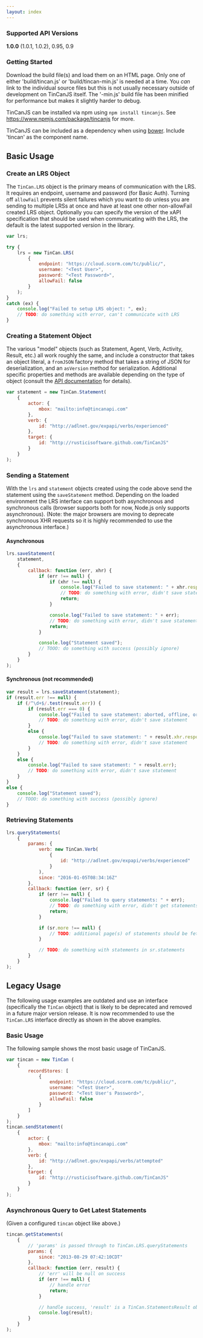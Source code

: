 ```yaml
---
layout: index
---
```


### Supported API Versions

**1.0.0** (1.0.1, 1.0.2), 0.95, 0.9

### Getting Started

Download the build file(s) and load them on an HTML page. Only one of either 'build/tincan.js' or 'build/tincan-min.js' is needed at a time. You *can* link to the individual source files but this is not usually necessary outside of development on TinCanJS itself. The '-min.js' build file has been minified for performance but makes it slightly harder to debug.

TinCanJS can be installed via npm using `npm install tincanjs`. See https://www.npmjs.com/package/tincanjs for more.

TinCanJS can be included as a dependency when using <a href="http://bower.io">bower</a>. Include 'tincan' as the component name.

## Basic Usage

### Create an LRS Object

The `TinCan.LRS` object is the primary means of communication with the LRS. It requires an endpoint, username and password (for Basic Auth). Turning off `allowFail` prevents silent failures which you want to do unless you are sending to multiple LRSs at once and have at least one other non-allowFail created LRS object. Optionally you can specify the version of the xAPI specification that should be used when communicating with the LRS, the default is the latest supported version in the library.

```javascript
var lrs;

try {
    lrs = new TinCan.LRS(
        {
            endpoint: "https://cloud.scorm.com/tc/public/",
            username: "<Test User>",
            password: "<Test Password>",
            allowFail: false
        }
    );
}
catch (ex) {
    console.log("Failed to setup LRS object: ", ex);
    // TODO: do something with error, can't communicate with LRS
}
```

### Creating a Statement Object

The various "model" objects (such as Statement, Agent, Verb, Activity, Result, etc.) all work roughly the same, and include a constructor that takes an object literal, a `fromJSON` factory method that takes a string of JSON for deserialization, and an `asVersion` method for serialization. Additional specific properties and methods are available depending on the type of object (consult the [API documentation](http://rusticisoftware.github.io/TinCanJS/doc/api/latest/) for details).

```javascript
var statement = new TinCan.Statement(
    {
        actor: {
            mbox: "mailto:info@tincanapi.com"
        },
        verb: {
            id: "http://adlnet.gov/expapi/verbs/experienced"
        },
        target: {
            id: "http://rusticisoftware.github.com/TinCanJS"
        }
    }
);
```
### Sending a Statement

With the `lrs` and `statement` objects created using the code above send the statement using the `saveStatement` method. Depending on the loaded environment the LRS interface can support both asynchronous and synchronous calls (browser supports both for now, Node.js only supports asynchronous). (Note: the major browsers are moving to deprecate synchronous XHR requests so it is highly recommended to use the asynchronous interface.)

#### Asynchronous

```javascript
lrs.saveStatement(
    statement,
    {
        callback: function (err, xhr) {
            if (err !== null) {
                if (xhr !== null) {
                    console.log("Failed to save statement: " + xhr.responseText + " (" + xhr.status + ")");
                    // TODO: do something with error, didn't save statement
                    return;
                }

                console.log("Failed to save statement: " + err);
                // TODO: do something with error, didn't save statement
                return;
            }

            console.log("Statement saved");
            // TOOO: do something with success (possibly ignore)
        }
    }
);
```

#### Synchronous (not recommended)

```javascript
var result = lrs.saveStatement(statement);
if (result.err !== null) {
    if (/^\d+$/.test(result.err)) {
        if (result.err === 0) {
            console.log("Failed to save statement: aborted, offline, or invalid CORS endpoint");
            // TODO: do something with error, didn't save statement
        }
        else {
            console.log("Failed to save statement: " + result.xhr.responseText);
            // TODO: do something with error, didn't save statement
        }
    }
    else {
        console.log("Failed to save statement: " + result.err);
        // TODO: do something with error, didn't save statement
    }
}
else {
    console.log("Statement saved");
    // TOOO: do something with success (possibly ignore)
}
```

### Retrieving Statements

```javascript
lrs.queryStatements(
    {
        params: {
            verb: new TinCan.Verb(
                {
                    id: "http://adlnet.gov/expapi/verbs/experienced"
                }
            ),
            since: "2016-01-05T08:34:16Z"
        },
        callback: function (err, sr) {
            if (err !== null) {
                console.log("Failed to query statements: " + err);
                // TODO: do something with error, didn't get statements
                return;
            }

            if (sr.more !== null) {
                // TODO: additional page(s) of statements should be fetched
            }

            // TODO: do something with statements in sr.statements
        }
    }
);
```

## Legacy Usage

The following usage examples are outdated and use an interface (specifically the `TinCan` object) that is likely to be deprecated and removed in a future major version release. It is now recommended to use the `TinCan.LRS` interface directly as shown in the above examples.

### Basic Usage

The following sample shows the most basic usage of TinCanJS.

```javascript
var tincan = new TinCan (
    {
        recordStores: [
            {
                endpoint: "https://cloud.scorm.com/tc/public/",
                username: "<Test User>",
                password: "<Test User's Password>",
                allowFail: false
            }
        ]
    }
);
tincan.sendStatement(
    {
        actor: {
            mbox: "mailto:info@tincanapi.com"
        },
        verb: {
            id: "http://adlnet.gov/expapi/verbs/attempted"
        },
        target: {
            id: "http://rusticisoftware.github.com/TinCanJS"
        }
    }
);
```

### Asynchronous Query to Get Latest Statements

(Given a configured `tincan` object like above.)

```javascript
tincan.getStatements(
    {
        // 'params' is passed through to TinCan.LRS.queryStatements
        params: {
            since: "2013-08-29 07:42:10CDT"
        },
        callback: function (err, result) {
            // 'err' will be null on success
            if (err !== null) {
                // handle error
                return;
            }

            // handle success, 'result' is a TinCan.StatementsResult object
            console.log(result);
        }
    }
);
```
